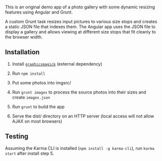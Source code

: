 This is an original demo app of a photo gallery with some dynamic resizing features using Angular and Grunt.

A custom Grunt task resizes input pictures to various size stops and creates a static JSON file that indexes them. The Angular app uses the JSON file to display a gallery and allows viewing at different size stops that fit cleanly to the browser width.

Installation
------------

1. Install [`graphicsmagick`](http://www.graphicsmagick.org/) (external dependency)

2. Run `npm install`

3. Put some photos into imgsrc/

4. Run `grunt images` to process the source photos into their sizes and create `images.json`

5. Run `grunt` to build the app

6. Serve the dist/ directory on an HTTP server (local access will not allow AJAX on most browsers)

Testing
-------

Assuming the Karma CLI is installed (`npm install -g karma-cli`), run `karma start` after install step 5.
